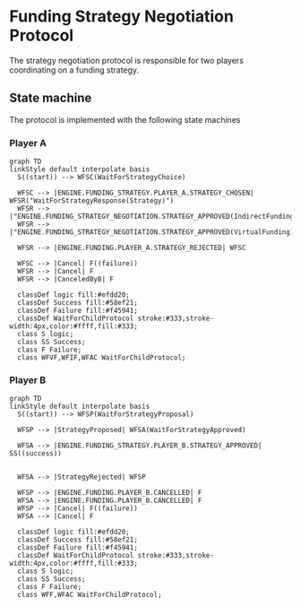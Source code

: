 # Funding Strategy Negotiation Protocol

The strategy negotiation protocol is responsible for two players coordinating on a funding strategy.

## State machine

The protocol is implemented with the following state machines

### Player A

```mermaid
graph TD
linkStyle default interpolate basis
  S((start)) --> WFSC(WaitForStrategyChoice)

  WFSC --> |ENGINE.FUNDING_STRATEGY.PLAYER_A.STRATEGY_CHOSEN| WFSR("WaitForStrategyResponse(Strategy)")
  WFSR --> |"ENGINE.FUNDING_STRATEGY_NEGOTIATION.STRATEGY_APPROVED(IndirectFunding)"|SS((success))
  WFSR --> |"ENGINE.FUNDING_STRATEGY_NEGOTIATION.STRATEGY_APPROVED(VirtualFunding)"|SS((success))

  WFSR --> |ENGINE.FUNDING.PLAYER_A.STRATEGY_REJECTED| WFSC

  WFSC --> |Cancel| F((failure))
  WFSR --> |Cancel| F
  WFSR --> |CanceledByB| F

  classDef logic fill:#efdd20;
  classDef Success fill:#58ef21;
  classDef Failure fill:#f45941;
  classDef WaitForChildProtocol stroke:#333,stroke-width:4px,color:#ffff,fill:#333;
  class S logic;
  class SS Success;
  class F Failure;
  class WFVF,WFIF,WFAC WaitForChildProtocol;
```

### Player B

```mermaid
graph TD
linkStyle default interpolate basis
  S((start)) --> WFSP(WaitForStrategyProposal)

  WFSP --> |StrategyProposed| WFSA(WaitForStrategyApproved)

  WFSA --> |ENGINE.FUNDING_STRATEGY.PLAYER_B.STRATEGY_APPROVED| SS((success))


  WFSA --> |StrategyRejected| WFSP

  WFSP --> |ENGINE.FUNDING.PLAYER_B.CANCELLED| F
  WFSA --> |ENGINE.FUNDING.PLAYER_B.CANCELLED| F
  WFSP --> |Cancel| F((failure))
  WFSA --> |Cancel| F

  classDef logic fill:#efdd20;
  classDef Success fill:#58ef21;
  classDef Failure fill:#f45941;
  classDef WaitForChildProtocol stroke:#333,stroke-width:4px,color:#ffff,fill:#333;
  class S logic;
  class SS Success;
  class F Failure;
  class WFF,WFAC WaitForChildProtocol;
```
